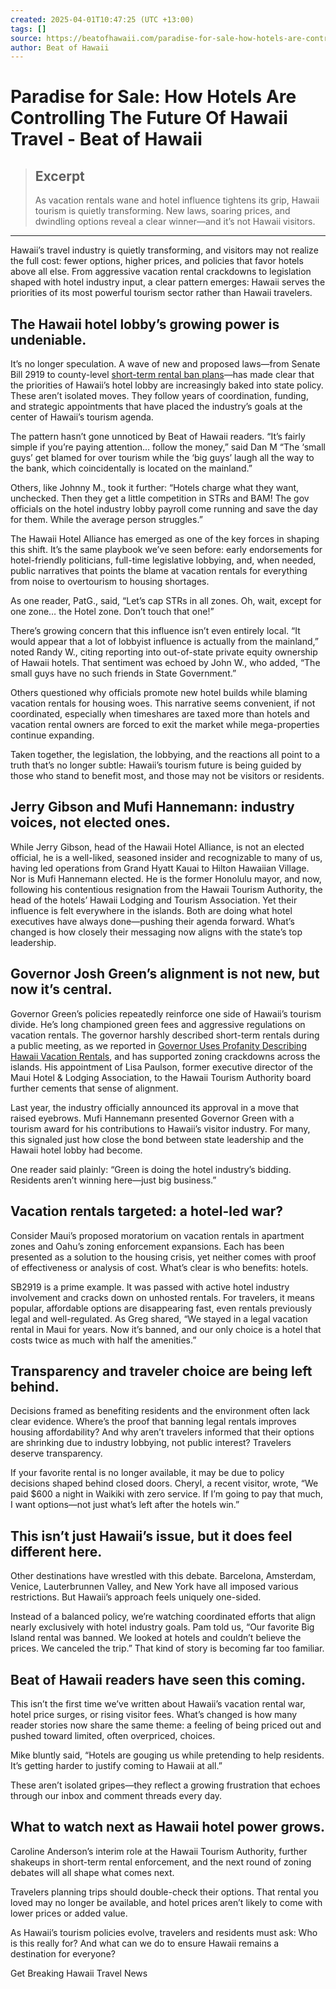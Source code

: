 ```yaml
---
created: 2025-04-01T10:47:25 (UTC +13:00)
tags: []
source: https://beatofhawaii.com/paradise-for-sale-how-hotels-are-controlling-the-future-of-hawaii-travel/
author: Beat of Hawaii
---
```


# Paradise for Sale: How Hotels Are Controlling The Future Of Hawaii Travel - Beat of Hawaii

> ## Excerpt
> As vacation rentals wane and hotel influence tightens its grip, Hawaii tourism is quietly transforming. New laws, soaring prices, and dwindling options reveal a clear winner—and it’s not Hawaii visitors.

---
Hawaii’s travel industry is quietly transforming, and visitors may not realize the full cost: fewer options, higher prices, and policies that favor hotels above all else. From aggressive vacation rental crackdowns to legislation shaped with hotel industry input, a clear pattern emerges: Hawaii serves the priorities of its most powerful tourism sector rather than Hawaii travelers.

## The Hawaii hotel lobby’s growing power is undeniable.

It’s no longer speculation. A wave of new and proposed laws—from Senate Bill 2919 to county-level [short-term rental ban plans](https://beatofhawaii.com/did-mauis-vacation-rental-crackdown-hit-a-wall-what-it-means-for-travelers/)—has made clear that the priorities of Hawaii’s hotel lobby are increasingly baked into state policy. These aren’t isolated moves. They follow years of coordination, funding, and strategic appointments that have placed the industry’s goals at the center of Hawaii’s tourism agenda.

The pattern hasn’t gone unnoticed by Beat of Hawaii readers. “It’s fairly simple if you’re paying attention… follow the money,” said Dan M “The ‘small guys’ get blamed for over tourism while the ‘big guys’ laugh all the way to the bank, which coincidentally is located on the mainland.”

Others, like Johnny M., took it further: “Hotels charge what they want, unchecked. Then they get a little competition in STRs and BAM! The gov officials on the hotel industry lobby payroll come running and save the day for them. While the average person struggles.”

The Hawaii Hotel Alliance has emerged as one of the key forces in shaping this shift. It’s the same playbook we’ve seen before: early endorsements for hotel-friendly politicians, full-time legislative lobbying, and, when needed, public narratives that points the blame at vacation rentals for everything from noise to overtourism to housing shortages.

As one reader, PatG., said, “Let’s cap STRs in all zones. Oh, wait, except for one zone… the Hotel zone. Don’t touch that one!”

There’s growing concern that this influence isn’t even entirely local. “It would appear that a lot of lobbyist influence is actually from the mainland,” noted Randy W., citing reporting into out-of-state private equity ownership of Hawaii hotels. That sentiment was echoed by John W., who added, “The small guys have no such friends in State Government.”

Others questioned why officials promote new hotel builds while blaming vacation rentals for housing woes. This narrative seems convenient, if not coordinated, especially when timeshares are taxed more than hotels and vacation rental owners are forced to exit the market while mega-properties continue expanding.

Taken together, the legislation, the lobbying, and the reactions all point to a truth that’s no longer subtle: Hawaii’s tourism future is being guided by those who stand to benefit most, and those may not be visitors or residents.

## Jerry Gibson and Mufi Hannemann: industry voices, not elected ones.

While Jerry Gibson, head of the Hawaii Hotel Alliance, is not an elected official, he is a well-liked, seasoned insider and recognizable to many of us, having led operations from Grand Hyatt Kauai to Hilton Hawaiian Village. Nor is Mufi Hannemann elected. He is the former Honolulu mayor, and now, following his contentious resignation from the Hawaii Tourism Authority, the head of the hotels’ Hawaii Lodging and Tourism Association. Yet their influence is felt everywhere in the islands. Both are doing what hotel executives have always done—pushing their agenda forward. What’s changed is how closely their messaging now aligns with the state’s top leadership.

## Governor Josh Green’s alignment is not new, but now it’s central.

Governor Green’s policies repeatedly reinforce one side of Hawaii’s tourism divide. He’s long championed green fees and aggressive regulations on vacation rentals. The governor harshly described short-term rentals during a public meeting, as we reported in [Governor Uses Profanity Describing Hawaii Vacation Rentals](https://beatofhawaii.com/governor-uses-profanity-describing-hawaii-vacation-rentals/), and has supported zoning crackdowns across the islands. His appointment of Lisa Paulson, former executive director of the Maui Hotel & Lodging Association, to the Hawaii Tourism Authority board further cements that sense of alignment.

Last year, the industry officially announced its approval in a move that raised eyebrows. Mufi Hannemann presented Governor Green with a tourism award for his contributions to Hawaii’s visitor industry. For many, this signaled just how close the bond between state leadership and the Hawaii hotel lobby had become.

One reader said plainly: “Green is doing the hotel industry’s bidding. Residents aren’t winning here—just big business.”

## Vacation rentals targeted: a hotel-led war?

Consider Maui’s proposed moratorium on vacation rentals in apartment zones and Oahu’s zoning enforcement expansions. Each has been presented as a solution to the housing crisis, yet neither comes with proof of effectiveness or analysis of cost. What’s clear is who benefits: hotels.

SB2919 is a prime example. It was passed with active hotel industry involvement and cracks down on unhosted rentals. For travelers, it means popular, affordable options are disappearing fast, even rentals previously legal and well-regulated. As Greg shared, “We stayed in a legal vacation rental in Maui for years. Now it’s banned, and our only choice is a hotel that costs twice as much with half the amenities.”

## Transparency and traveler choice are being left behind.

Decisions framed as benefiting residents and the environment often lack clear evidence. Where’s the proof that banning legal rentals improves housing affordability? And why aren’t travelers informed that their options are shrinking due to industry lobbying, not public interest? Travelers deserve transparency.

If your favorite rental is no longer available, it may be due to policy decisions shaped behind closed doors. Cheryl, a recent visitor, wrote, “We paid $600 a night in Waikiki with zero service. If I’m going to pay that much, I want options—not just what’s left after the hotels win.”

## This isn’t just Hawaii’s issue, but it does feel different here.

Other destinations have wrestled with this debate. Barcelona, Amsterdam, Venice, Lauterbrunnen Valley, and New York have all imposed various restrictions. But Hawaii’s approach feels uniquely one-sided.

Instead of a balanced policy, we’re watching coordinated efforts that align nearly exclusively with hotel industry goals. Pam told us, “Our favorite Big Island rental was banned. We looked at hotels and couldn’t believe the prices. We canceled the trip.” That kind of story is becoming far too familiar.

## Beat of Hawaii readers have seen this coming.

This isn’t the first time we’ve written about Hawaii’s vacation rental war, hotel price surges, or rising visitor fees. What’s changed is how many reader stories now share the same theme: a feeling of being priced out and pushed toward limited, often overpriced, choices.

Mike bluntly said, “Hotels are gouging us while pretending to help residents. It’s getting harder to justify coming to Hawaii at all.”

These aren’t isolated gripes—they reflect a growing frustration that echoes through our inbox and comment threads every day.

## What to watch next as Hawaii hotel power grows.

Caroline Anderson’s interim role at the Hawaii Tourism Authority, further shakeups in short-term rental enforcement, and the next round of zoning debates will all shape what comes next.

Travelers planning trips should double-check their options. That rental you loved may no longer be available, and hotel prices aren’t likely to come with lower prices or added value.

As Hawaii’s tourism policies evolve, travelers and residents must ask: Who is this really for? And what can we do to ensure Hawaii remains a destination for everyone?

Get Breaking Hawaii Travel News
